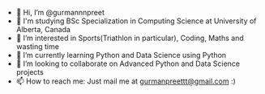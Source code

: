 - 👋 Hi, I’m @gurmannnpreet
- 🏫 I'm studying BSc Specialization in Computing Science at University of Alberta, Canada
- 👀 I’m interested in Sports(Triathlon in particular), Coding, Maths and wasting time
- 🌱 I’m currently learning Python and Data Science using Python
- 💞️ I’m looking to collaborate on Advanced Python and Data Science projects
- 📫 How to reach me: Just mail me at gurmanpreettt@gmail.com :)

<!---
gurmannnpreet/gurmannnpreet is a ✨ special ✨ repository because its `README.md` (this file) appears on your GitHub profile.
You can click the Preview link to take a look at your changes.
--->
